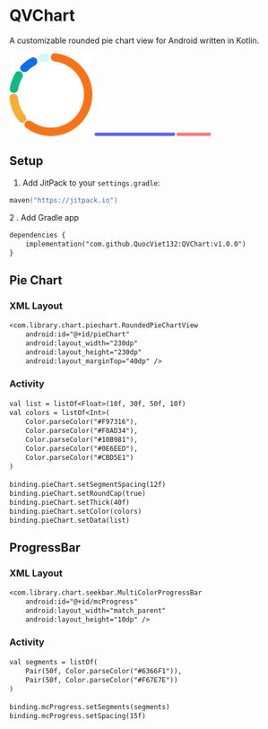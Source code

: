 # QVChart

A customizable rounded pie chart view for Android written in Kotlin.

![PieChart](https://github.com/QuocViet132/QVChart/blob/master/pieChart.png?raw=true)
            ![ProgressBar](https://github.com/QuocViet132/QVChart/blob/master/progressbar.png?raw=true)

## Setup

1. Add JitPack to your `settings.gradle`:

```kotlin
maven("https://jitpack.io")
```

2 . Add Gradle app
```
dependencies {
    implementation("com.github.QuocViet132:QVChart:v1.0.0")
}
```

## Pie Chart
### XML Layout
```
<com.library.chart.piechart.RoundedPieChartView
    android:id="@+id/pieChart"
    android:layout_width="230dp"
    android:layout_height="230dp"
    android:layout_marginTop="40dp" />
```

### Activity
```
val list = listOf<Float>(10f, 30f, 50f, 10f)
val colors = listOf<Int>(
    Color.parseColor("#F97316"),
    Color.parseColor("#F8AD34"),
    Color.parseColor("#10B981"),
    Color.parseColor("#0E6EED"),
    Color.parseColor("#CBD5E1")
)

binding.pieChart.setSegmentSpacing(12f)
binding.pieChart.setRoundCap(true)
binding.pieChart.setThick(40f)
binding.pieChart.setColor(colors)
binding.pieChart.setData(list)
```

## ProgressBar
### XML Layout
```
<com.library.chart.seekbar.MultiColorProgressBar
    android:id="@+id/mcProgress"
    android:layout_width="match_parent"
    android:layout_height="10dp" />
```

### Activity
```
val segments = listOf(
    Pair(50f, Color.parseColor("#6366F1")),
    Pair(50f, Color.parseColor("#F67E7E"))
)

binding.mcProgress.setSegments(segments)
binding.mcProgress.setSpacing(15f)
```
